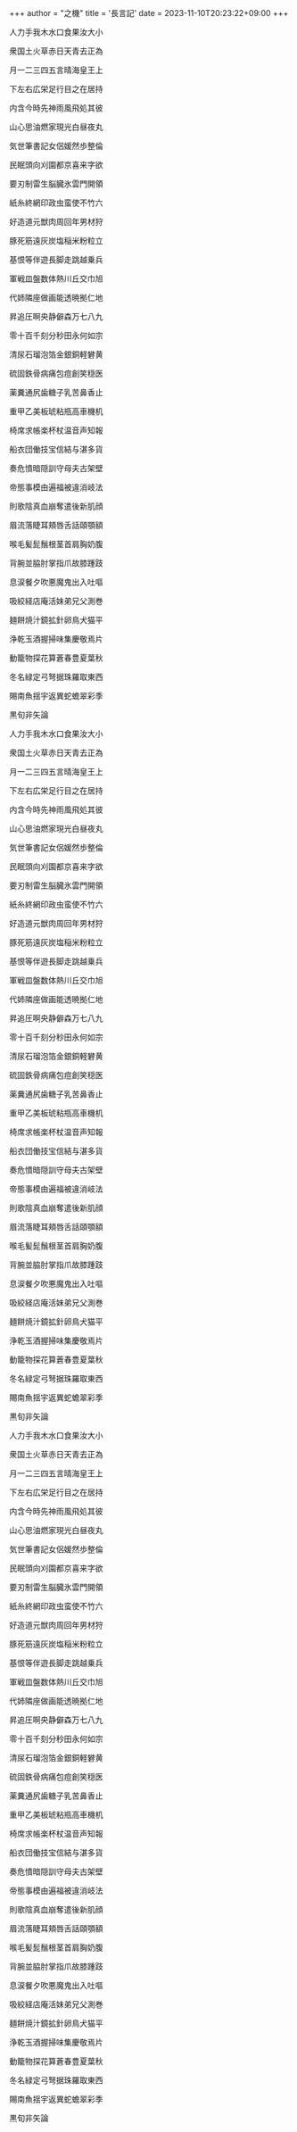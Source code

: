 +++
author = "之機"
title = '長言記'
date = 2023-11-10T20:23:22+09:00
+++

人力手我木水口食果汝大小

衆国土火草赤日天青去正為

月一二三四五言晴海皇王上

下左右広栄足行目之在居持

内含今時先神雨風飛処其彼

山心思油燃家現光白昼夜丸

気世筆書記女侶媛然歩整倫

民眠頭向刈園都京喜来字欲

要刃制雷生脳臓氷雲門開領

紙糸終網印政虫蛮使不竹六

好造道元獣肉周回年男材狩

豚死筋遠灰炭塩稲米粉粒立

基恨等伴遊長脚走跳越乗兵

軍戦皿盤数体熱川丘交巾旭

代姉隣座做画能透暁拠仁地

昇追圧啊央静僻森万七八九

零十百千刻分秒田永何如宗

清尿石瑠泡箔金銀銅軽礬黄

硫固鉄骨病痛包痘創笑穏医

薬糞通尻歯糖子乳苦鼻香止

重甲乙美板琥粘瓶高車機机

椅席求帳楽杯杖温音声知報

船衣団働技宝信結与湛多貨

奏危憤暗隠訓守母夫古架壁

帝態事模由遍福被違消岐法

則歌陰真血崩奪遣後新肌顔

眉流落睫耳頬唇舌話頤顎額

喉毛髪髭鬚根茎首肩胸奶腹

背腕並脇肘掌指爪故膝踵跂

息涙餐夕吹悪魔鬼出入吐嘔

吸絞経店庵活妹弟兄父測巻

麺餅焼汁鏡拡針卵鳥犬猫平

浄乾玉酒握掃味集慶敬焉片

動籠物探花算蒼春豊夏葉秋

冬名緑定弓弩据珠羅取東西

賜南魚揺宇返異蛇蟾翠彩季

黒旬非矢論

人力手我木水口食果汝大小

衆国土火草赤日天青去正為

月一二三四五言晴海皇王上

下左右広栄足行目之在居持

内含今時先神雨風飛処其彼

山心思油燃家現光白昼夜丸

気世筆書記女侶媛然歩整倫

民眠頭向刈園都京喜来字欲

要刃制雷生脳臓氷雲門開領

紙糸終網印政虫蛮使不竹六

好造道元獣肉周回年男材狩

豚死筋遠灰炭塩稲米粉粒立

基恨等伴遊長脚走跳越乗兵

軍戦皿盤数体熱川丘交巾旭

代姉隣座做画能透暁拠仁地

昇追圧啊央静僻森万七八九

零十百千刻分秒田永何如宗

清尿石瑠泡箔金銀銅軽礬黄

硫固鉄骨病痛包痘創笑穏医

薬糞通尻歯糖子乳苦鼻香止

重甲乙美板琥粘瓶高車機机

椅席求帳楽杯杖温音声知報

船衣団働技宝信結与湛多貨

奏危憤暗隠訓守母夫古架壁

帝態事模由遍福被違消岐法

則歌陰真血崩奪遣後新肌顔

眉流落睫耳頬唇舌話頤顎額

喉毛髪髭鬚根茎首肩胸奶腹

背腕並脇肘掌指爪故膝踵跂

息涙餐夕吹悪魔鬼出入吐嘔

吸絞経店庵活妹弟兄父測巻

麺餅焼汁鏡拡針卵鳥犬猫平

浄乾玉酒握掃味集慶敬焉片

動籠物探花算蒼春豊夏葉秋

冬名緑定弓弩据珠羅取東西

賜南魚揺宇返異蛇蟾翠彩季

黒旬非矢論

人力手我木水口食果汝大小

衆国土火草赤日天青去正為

月一二三四五言晴海皇王上

下左右広栄足行目之在居持

内含今時先神雨風飛処其彼

山心思油燃家現光白昼夜丸

気世筆書記女侶媛然歩整倫

民眠頭向刈園都京喜来字欲

要刃制雷生脳臓氷雲門開領

紙糸終網印政虫蛮使不竹六

好造道元獣肉周回年男材狩

豚死筋遠灰炭塩稲米粉粒立

基恨等伴遊長脚走跳越乗兵

軍戦皿盤数体熱川丘交巾旭

代姉隣座做画能透暁拠仁地

昇追圧啊央静僻森万七八九

零十百千刻分秒田永何如宗

清尿石瑠泡箔金銀銅軽礬黄

硫固鉄骨病痛包痘創笑穏医

薬糞通尻歯糖子乳苦鼻香止

重甲乙美板琥粘瓶高車機机

椅席求帳楽杯杖温音声知報

船衣団働技宝信結与湛多貨

奏危憤暗隠訓守母夫古架壁

帝態事模由遍福被違消岐法

則歌陰真血崩奪遣後新肌顔

眉流落睫耳頬唇舌話頤顎額

喉毛髪髭鬚根茎首肩胸奶腹

背腕並脇肘掌指爪故膝踵跂

息涙餐夕吹悪魔鬼出入吐嘔

吸絞経店庵活妹弟兄父測巻

麺餅焼汁鏡拡針卵鳥犬猫平

浄乾玉酒握掃味集慶敬焉片

動籠物探花算蒼春豊夏葉秋

冬名緑定弓弩据珠羅取東西

賜南魚揺宇返異蛇蟾翠彩季

黒旬非矢論